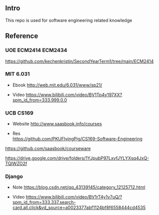 ## Intro
This repo is used for software engineering related knowledge  

## Reference
### UOE ECM2414 ECM2434	
https://github.com/kechenkristin/SecondYearTerm1/tree/main/ECM2414

### MIT 6.031
- Ebook
http://web.mit.edu/6.031/www/sp21/

- Video
https://www.bilibili.com/video/BV1Tp4y197XX?spm_id_from=333.999.0.0

### UCB CS169
- Website
http://www.saasbook.info/courses

- Res  
https://github.com/PKUFlyingPig/CS169-Software-Engineering  

https://github.com/saasbook/courseware  

https://drive.google.com/drive/folders/1YJpubP97LxvfJYLYXsq4JxQ-TQIWZO2f

### Django
- Note
https://blog.csdn.net/qq_43139145/category_12125712.html

- Video
https://www.bilibili.com/video/BV1rT4y1v7uQ/?spm_id_from=333.337.search-card.all.click&vd_source=a0023377abf1124bf8f6558444cd4535



